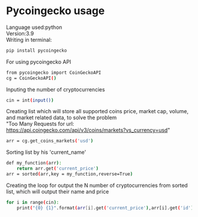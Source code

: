 # Pycoingecko usage
Language used:python\
Version:3.9\
Writing in terminal:
```bash
pip install pycoingecko
```
For using pycoingecko API
```bash
from pycoingecko import CoinGeckoAPI
cg = CoinGeckoAPI()
```
Inputing the number of cryptocurrencies
```bash
cin = int(input())
```
Creating list which will store all supported coins price, market cap, volume, and market related data, to solve the problem\
"Too Many Requests for url: https://api.coingecko.com/api/v3/coins/markets?vs_currency=usd" 
```bash
arr = cg.get_coins_markets('usd')
```
Sorting list by his 'current_name'
```bash
def my_function(arr):
    return arr.get('current_price')
arr = sorted(arr,key = my_function,reverse=True)
```
Creating the loop for output the N number of cryptocurrencies from sorted list, which will output their name and price
```bash
for i in range(cin):
    print("{0} {1}".format(arr[i].get('current_price'),arr[i].get('id')))
```
